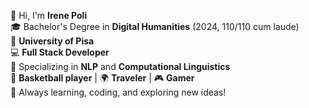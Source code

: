 👋 Hi, I'm **Irene Poli**  
🎓 Bachelor's Degree in **Digital Humanities** (2024, 110/110 cum laude)  
🏫 **University of Pisa**  
💻 **Full Stack Developer**  
🧠 Specializing in **NLP** and **Computational Linguistics**  
🏀 **Basketball player** | 🌍 **Traveler** | 🎮 **Gamer**  
🚀 Always learning, coding, and exploring new ideas!
